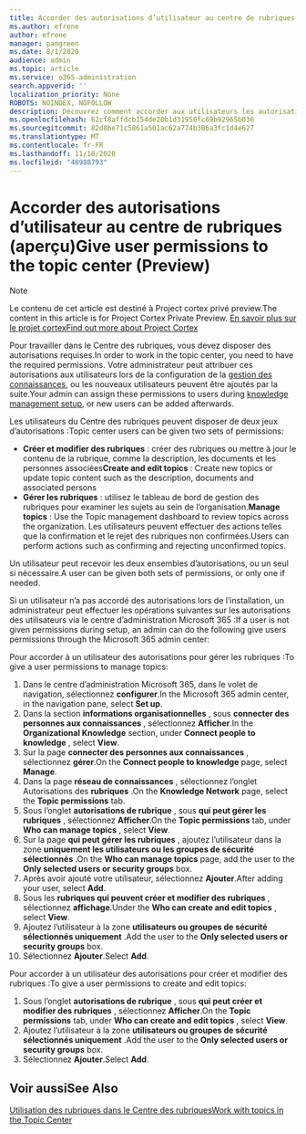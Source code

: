 ```yaml
---
title: Accorder des autorisations d’utilisateur au centre de rubriques (aperçu)
ms.author: efrene
author: efrene
manager: pamgreen
ms.date: 8/1/2020
audience: admin
ms.topic: article
ms.service: o365-administration
search.appverid: ''
localization_priority: None
ROBOTS: NOINDEX, NOFOLLOW
description: Découvrez comment accorder aux utilisateurs les autorisations nécessaires pour effectuer des tâches dans le Centre des rubriques.
ms.openlocfilehash: 62cf8affdcb154de20b1d31950fc69b92965b036
ms.sourcegitcommit: 82d8be71c5861a501ac62a774b306a3fc1d4e627
ms.translationtype: MT
ms.contentlocale: fr-FR
ms.lasthandoff: 11/10/2020
ms.locfileid: "48988793"
---
```

# <a name="give-user-permissions-to-the-topic-center-preview"></a><span data-ttu-id="df796-103">Accorder des autorisations d’utilisateur au centre de rubriques (aperçu)</span><span class="sxs-lookup"><span data-stu-id="df796-103">Give user permissions to the topic center (Preview)</span></span>

> [!Note] 
> <span data-ttu-id="df796-104">Le contenu de cet article est destiné à Project cortex privé preview.</span><span class="sxs-lookup"><span data-stu-id="df796-104">The content in this article is for Project Cortex Private Preview.</span></span> [<span data-ttu-id="df796-105">En savoir plus sur le projet cortex</span><span class="sxs-lookup"><span data-stu-id="df796-105">Find out more about Project Cortex</span></span>](https://aka.ms/projectcortex) 

<span data-ttu-id="df796-106">Pour travailler dans le Centre des rubriques, vous devez disposer des autorisations requises.</span><span class="sxs-lookup"><span data-stu-id="df796-106">In order to work in the topic center, you need to have the required permissions.</span></span> <span data-ttu-id="df796-107">Votre administrateur peut attribuer ces autorisations aux utilisateurs lors de la configuration de la [gestion des connaissances](set-up-topic-experiences.md), ou les nouveaux utilisateurs peuvent être ajoutés par la suite.</span><span class="sxs-lookup"><span data-stu-id="df796-107">Your admin can assign these permissions to users during [knowledge management setup](set-up-topic-experiences.md), or new users can be added afterwards.</span></span>

<span data-ttu-id="df796-108">Les utilisateurs du Centre des rubriques peuvent disposer de deux jeux d’autorisations :</span><span class="sxs-lookup"><span data-stu-id="df796-108">Topic center users can be given two sets of permissions:</span></span>

- <span data-ttu-id="df796-109">**Créer et modifier des rubriques** : créer des rubriques ou mettre à jour le contenu de la rubrique, comme la description, les documents et les personnes associées</span><span class="sxs-lookup"><span data-stu-id="df796-109">**Create and edit topics** : Create new topics or update topic content such as the description, documents and associated persons</span></span>
- <span data-ttu-id="df796-110">**Gérer les rubriques** : utilisez le tableau de bord de gestion des rubriques pour examiner les sujets au sein de l’organisation.</span><span class="sxs-lookup"><span data-stu-id="df796-110">**Manage topics** : Use the Topic management dashboard to review topics across the organization.</span></span> <span data-ttu-id="df796-111">Les utilisateurs peuvent effectuer des actions telles que la confirmation et le rejet des rubriques non confirmées.</span><span class="sxs-lookup"><span data-stu-id="df796-111">Users can perform actions such as confirming and rejecting unconfirmed topics.</span></span>

<span data-ttu-id="df796-112">Un utilisateur peut recevoir les deux ensembles d’autorisations, ou un seul si nécessaire.</span><span class="sxs-lookup"><span data-stu-id="df796-112">A user can be given both sets of permissions, or only one if needed.</span></span> 

<span data-ttu-id="df796-113">Si un utilisateur n’a pas accordé des autorisations lors de l’installation, un administrateur peut effectuer les opérations suivantes sur les autorisations des utilisateurs via le centre d’administration Microsoft 365 :</span><span class="sxs-lookup"><span data-stu-id="df796-113">If a user is not given permissions during setup, an admin can do the following give users permissions through the Microsoft 365 admin center:</span></span>

<span data-ttu-id="df796-114">Pour accorder à un utilisateur des autorisations pour gérer les rubriques :</span><span class="sxs-lookup"><span data-stu-id="df796-114">To give a user permissions to manage topics:</span></span>

1. <span data-ttu-id="df796-115">Dans le centre d’administration Microsoft 365, dans le volet de navigation, sélectionnez **configurer**.</span><span class="sxs-lookup"><span data-stu-id="df796-115">In the Microsoft 365 admin center, in the navigation pane, select **Set up**.</span></span>
2. <span data-ttu-id="df796-116">Dans la section **informations organisationnelles** , sous **connecter des personnes aux connaissances** , sélectionnez **Afficher**.</span><span class="sxs-lookup"><span data-stu-id="df796-116">In the **Organizational Knowledge** section, under **Connect people to knowledge** , select **View**.</span></span>
3. <span data-ttu-id="df796-117">Sur la page **connecter des personnes aux connaissances** , sélectionnez **gérer**.</span><span class="sxs-lookup"><span data-stu-id="df796-117">On the **Connect people to knowledge** page, select **Manage**.</span></span>
4. <span data-ttu-id="df796-118">Dans la page **réseau de connaissances** , sélectionnez l’onglet Autorisations des **rubriques** .</span><span class="sxs-lookup"><span data-stu-id="df796-118">On the **Knowledge Network** page, select the **Topic permissions** tab.</span></span>
5. <span data-ttu-id="df796-119">Sous l’onglet **autorisations de rubrique** , sous **qui peut gérer les rubriques** , sélectionnez **Afficher**.</span><span class="sxs-lookup"><span data-stu-id="df796-119">On the **Topic permissions** tab, under **Who can manage topics** , select **View**.</span></span>
6.  <span data-ttu-id="df796-120">Sur la page **qui peut gérer les rubriques** , ajoutez l’utilisateur dans la zone **uniquement les utilisateurs ou les groupes de sécurité sélectionnés** .</span><span class="sxs-lookup"><span data-stu-id="df796-120">On the **Who can manage topics** page, add the user to the **Only selected users or security groups** box.</span></span>
7. <span data-ttu-id="df796-121">Après avoir ajouté votre utilisateur, sélectionnez **Ajouter**.</span><span class="sxs-lookup"><span data-stu-id="df796-121">After adding your user, select **Add**.</span></span>
3. <span data-ttu-id="df796-122">Sous les **rubriques qui peuvent créer et modifier des rubriques** , sélectionnez **affichage**.</span><span class="sxs-lookup"><span data-stu-id="df796-122">Under the **Who can create and edit topics** , select **View**.</span></span>
4. <span data-ttu-id="df796-123">Ajoutez l’utilisateur à la zone **utilisateurs ou groupes de sécurité sélectionnés uniquement** .</span><span class="sxs-lookup"><span data-stu-id="df796-123">Add the user to the **Only selected users or security groups** box.</span></span>
5. <span data-ttu-id="df796-124">Sélectionnez **Ajouter**.</span><span class="sxs-lookup"><span data-stu-id="df796-124">Select **Add**.</span></span>

<span data-ttu-id="df796-125">Pour accorder à un utilisateur des autorisations pour créer et modifier des rubriques :</span><span class="sxs-lookup"><span data-stu-id="df796-125">To give a user permissions to create and edit topics:</span></span>

1. <span data-ttu-id="df796-126">Sous l’onglet **autorisations de rubrique** , sous **qui peut créer et modifier des rubriques** , sélectionnez **Afficher**.</span><span class="sxs-lookup"><span data-stu-id="df796-126">On the **Topic permissions** tab, under **Who can create and edit topics** , select **View**.</span></span>
2. <span data-ttu-id="df796-127">Ajoutez l’utilisateur à la zone **utilisateurs ou groupes de sécurité sélectionnés uniquement** .</span><span class="sxs-lookup"><span data-stu-id="df796-127">Add the user to the **Only selected users or security groups** box.</span></span>
3. <span data-ttu-id="df796-128">Sélectionnez **Ajouter**.</span><span class="sxs-lookup"><span data-stu-id="df796-128">Select **Add**.</span></span>



## <a name="see-also"></a><span data-ttu-id="df796-129">Voir aussi</span><span class="sxs-lookup"><span data-stu-id="df796-129">See Also</span></span>
  
[<span data-ttu-id="df796-130">Utilisation des rubriques dans le Centre des rubriques</span><span class="sxs-lookup"><span data-stu-id="df796-130">Work with topics in the Topic Center</span></span>](work-with-topics.md)



